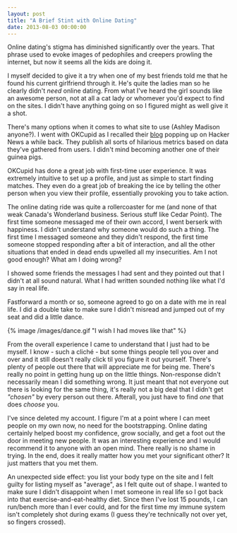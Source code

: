 ```yaml
---
layout: post
title: "A Brief Stint with Online Dating"
date: 2013-08-03 00:00:00
---
```


Online dating's stigma has diminished significantly over the years. That phrase used to evoke images of pedophiles and creepers prowling the internet, but now it seems all the kids are doing it.

I myself decided to give it a try when one of my best friends told me that he found his current girlfriend through it. He's quite the ladies man so he clearly didn't _need_ online dating. From what I've heard the girl sounds like an awesome person, not at all a cat lady or whomever you'd expect to find on the sites. I didn't have anything going on so I figured might as well give it a shot.

There's many options when it comes to what site to use (Ashley Madison anyone?). I went with OKCupid as I recalled their [blog](http://blog.okcupid.com/) popping up on Hacker News a while back. They publish all sorts of hilarious metrics based on data they've gathered from users. I didn't mind becoming another one of their guinea pigs.

OKCupid has done a great job with first-time user experience. It was extremely intuitive to set up a profile, and just as simple to start finding matches. They even do a great job of breaking the ice by telling the other person when you view their profile, essentially provoking you to take action.

The online dating ride was quite a rollercoaster for me (and none of that weak Canada's Wonderland business. Serious stuff like Cedar Point). The first time someone messaged me of their own accord, I went berserk with happiness. I didn't understand why someone would do such a thing. The first time I messaged someone and they didn't respond, the first time someone stopped responding after a bit of interaction, and all the other situations that ended in dead ends upwelled all my insecurities. Am I not good enough? What am I doing wrong?

I showed some friends the messages I had sent and they pointed out that I didn't at all sound natural. What I had written sounded nothing like what I'd say in real life.

Fastforward a month or so, someone agreed to go on a date with me in real life. I did a double take to make sure I didn't misread and jumped out of my seat and did a little dance.

{% image /images/dance.gif "I wish I had moves like that" %}

From the overall experience I came to understand that I just had to be myself. I know - such a cliché - but some things people tell you over and over and it still doesn't really click til you figure it out yourself. There's plenty of people out there that will appreciate me for being me. There's really no point in getting hung up on the little things. Non-response didn't necessarily mean I did something wrong. It just meant that not everyone out there is looking for the same thing, it's really not a big deal that I didn't get _"chosen"_ by every person out there. Afterall, you just have to find _one_ that does _choose_ you.

I've since deleted my account. I figure I'm at a point where I can meet people on my own now, no need for the bootstrapping. Online dating certainly helped boost my confidence, grow socially, and get a foot out the door in meeting new people. It was an interesting experience and I would recommend it to anyone with an open mind. There really is no shame in trying. In the end, does it really matter how you met your significant other? It just matters that you met them.

An unexpected side effect: you list your body type on the site and I felt guilty for listing myself as "average", as I felt quite out of shape. I wanted to make sure I didn't disappoint when I met someone in real life so I got back into that exercise-and-eat-healthy diet. Since then I've lost 15 pounds, I can run/bench more than I ever could, and for the first time my immune system isn't completely shot during exams (I guess they're technically not over yet, so fingers crossed).
